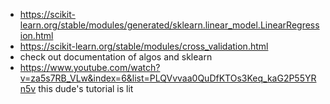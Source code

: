 - https://scikit-learn.org/stable/modules/generated/sklearn.linear_model.LinearRegression.html
- https://scikit-learn.org/stable/modules/cross_validation.html
- check out documentation of algos and sklearn 
- https://www.youtube.com/watch?v=za5s7RB_VLw&index=6&list=PLQVvvaa0QuDfKTOs3Keq_kaG2P55YRn5v this dude's tutorial is lit